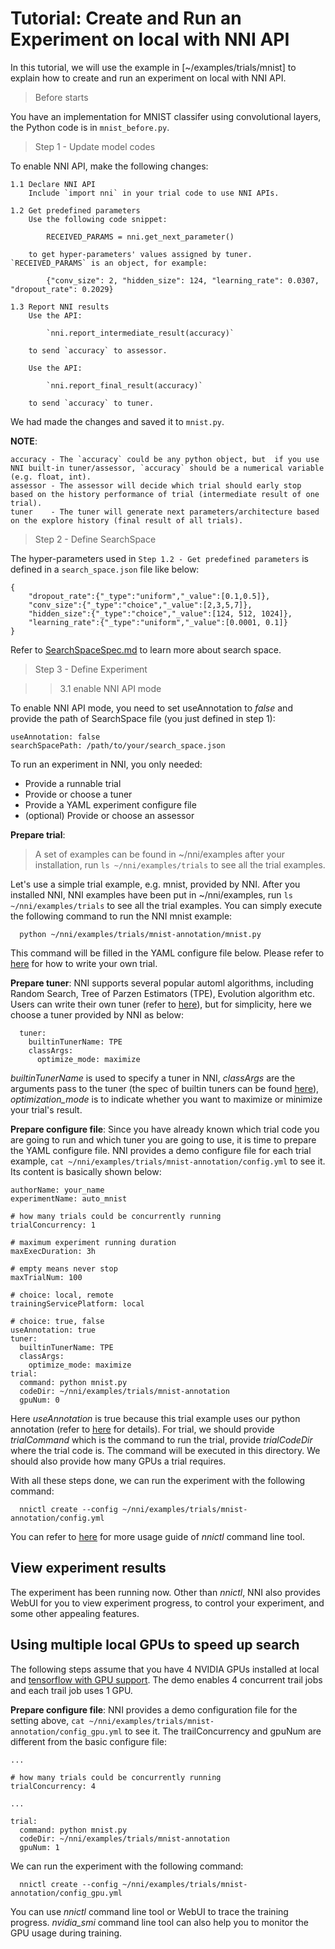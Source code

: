 **Tutorial: Create and Run an Experiment on local with NNI API**
===

In this tutorial, we will use the example in [~/examples/trials/mnist] to explain how to create and run an experiment on local with NNI API.

>Before starts

You have an implementation for MNIST classifer using convolutional layers, the Python code is in `mnist_before.py`.

>Step 1 - Update model codes

To enable NNI API, make the following changes:
~~~~
1.1 Declare NNI API
    Include `import nni` in your trial code to use NNI APIs.

1.2 Get predefined parameters
    Use the following code snippet:

        RECEIVED_PARAMS = nni.get_next_parameter()

    to get hyper-parameters' values assigned by tuner. `RECEIVED_PARAMS` is an object, for example: 

        {"conv_size": 2, "hidden_size": 124, "learning_rate": 0.0307, "dropout_rate": 0.2029}

1.3 Report NNI results
    Use the API: 

        `nni.report_intermediate_result(accuracy)` 
    
    to send `accuracy` to assessor.
    
    Use the API:

        `nni.report_final_result(accuracy)` 
        
    to send `accuracy` to tuner. 
~~~~
We had made the changes and saved it to `mnist.py`.

**NOTE**: 
~~~~
accuracy - The `accuracy` could be any python object, but  if you use NNI built-in tuner/assessor, `accuracy` should be a numerical variable (e.g. float, int).
assessor - The assessor will decide which trial should early stop based on the history performance of trial (intermediate result of one trial).
tuner    - The tuner will generate next parameters/architecture based on the explore history (final result of all trials).
~~~~

>Step 2 - Define SearchSpace

The hyper-parameters used in `Step 1.2 - Get predefined parameters` is defined in a `search_space.json` file like below: 
```
{
    "dropout_rate":{"_type":"uniform","_value":[0.1,0.5]},
    "conv_size":{"_type":"choice","_value":[2,3,5,7]},
    "hidden_size":{"_type":"choice","_value":[124, 512, 1024]},
    "learning_rate":{"_type":"uniform","_value":[0.0001, 0.1]}
}
```
Refer to [SearchSpaceSpec.md](SearchSpaceSpec.md) to learn more about search space.

>Step 3 - Define Experiment

>>3.1 enable NNI API mode

To enable NNI API mode, you need to set useAnnotation to *false* and provide the path of SearchSpace file (you just defined in step 1):

```
useAnnotation: false
searchSpacePath: /path/to/your/search_space.json
```

To run an experiment in NNI, you only needed:

* Provide a runnable trial
* Provide or choose a tuner
* Provide a YAML experiment configure file
* (optional) Provide or choose an assessor

**Prepare trial**: 
>A set of examples can be found in ~/nni/examples after your installation, run `ls ~/nni/examples/trials` to see all the trial examples.

Let's use a simple trial example, e.g. mnist, provided by NNI. After you installed NNI, NNI examples have been put in ~/nni/examples, run `ls ~/nni/examples/trials` to see all the trial examples. You can simply execute the following command to run the NNI mnist example: 

      python ~/nni/examples/trials/mnist-annotation/mnist.py

This command will be filled in the YAML configure file below. Please refer to [here](Trials.md) for how to write your own trial.

**Prepare tuner**: NNI supports several popular automl algorithms, including Random Search, Tree of Parzen Estimators (TPE), Evolution algorithm etc. Users can write their own tuner (refer to [here](Customize_Tuner.md)), but for simplicity, here we choose a tuner provided by NNI as below:

      tuner:
        builtinTunerName: TPE
        classArgs:
          optimize_mode: maximize

*builtinTunerName* is used to specify a tuner in NNI, *classArgs* are the arguments pass to the tuner (the spec of builtin tuners can be found [here](Builtin_Tuner.md)), *optimization_mode* is to indicate whether you want to maximize or minimize your trial's result.

**Prepare configure file**: Since you have already known which trial code you are going to run and which tuner you are going to use, it is time to prepare the YAML configure file. NNI provides a demo configure file for each trial example, `cat ~/nni/examples/trials/mnist-annotation/config.yml` to see it. Its content is basically shown below:

```
authorName: your_name
experimentName: auto_mnist

# how many trials could be concurrently running
trialConcurrency: 1

# maximum experiment running duration
maxExecDuration: 3h

# empty means never stop
maxTrialNum: 100

# choice: local, remote  
trainingServicePlatform: local

# choice: true, false  
useAnnotation: true
tuner:
  builtinTunerName: TPE
  classArgs:
    optimize_mode: maximize
trial:
  command: python mnist.py
  codeDir: ~/nni/examples/trials/mnist-annotation
  gpuNum: 0
``` 

Here *useAnnotation* is true because this trial example uses our python annotation (refer to [here](AnnotationSpec.md) for details). For trial, we should provide *trialCommand* which is the command to run the trial, provide *trialCodeDir* where the trial code is. The command will be executed in this directory. We should also provide how many GPUs a trial requires.

With all these steps done, we can run the experiment with the following command:

      nnictl create --config ~/nni/examples/trials/mnist-annotation/config.yml

You can refer to [here](NNICTLDOC.md) for more usage guide of *nnictl* command line tool.

## View experiment results
The experiment has been running now. Other than *nnictl*, NNI also provides WebUI for you to view experiment progress, to control your experiment, and some other appealing features.

## Using multiple local GPUs to speed up search
The following steps assume that you have 4 NVIDIA GPUs installed at local and [tensorflow with GPU support](https://www.tensorflow.org/install/gpu). The demo enables 4 concurrent trail jobs and each trail job uses 1 GPU. 

**Prepare configure file**: NNI provides a demo configuration file for the setting above, `cat ~/nni/examples/trials/mnist-annotation/config_gpu.yml` to see it. The trailConcurrency and gpuNum are different from the basic configure file:

```
...

# how many trials could be concurrently running
trialConcurrency: 4

...

trial:
  command: python mnist.py
  codeDir: ~/nni/examples/trials/mnist-annotation
  gpuNum: 1
``` 

We can run the experiment with the following command:

      nnictl create --config ~/nni/examples/trials/mnist-annotation/config_gpu.yml

You can use *nnictl* command line tool or WebUI to trace the training progress. *nvidia_smi* command line tool can also help you to monitor the GPU usage during training.
